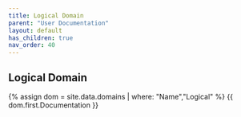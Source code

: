```yaml
---
title: Logical Domain
parent: "User Documentation"
layout: default
has_children: true
nav_order: 40
---
```

## Logical Domain
{% assign dom = site.data.domains | where: "Name","Logical" %}
{{ dom.first.Documentation }}
